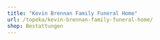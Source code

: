 ```yaml
---
title: "Kevin Brennan Family Funeral Home"
url: /topeka/kevin-brennan-family-funeral-home/
shop: Bestattungen
---
```

